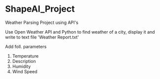 # ShapeAI_Project
Weather Parsing Project using API's

Use Open Weather API and Python to find weather of a city, display it and write to text file 'Weather Report.txt'

Add foll. parameters
1. Temperature
2. Description
3. Humidity
4. Wind Speed
